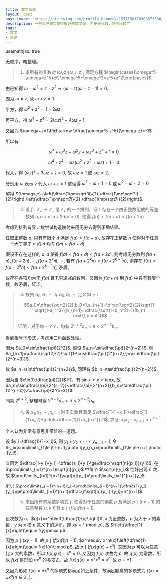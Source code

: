 ```yaml
---
title: 数学杂题
layout: post
post-image: "https://pbs.twimg.com/profile_banners/1577158170308673536/1664859497/1500x500"
description: 一些自己做完觉得很好的数学题，主要是代数，范围比较广
tags:
- 数学
- 总结
---
```


usemathjax: true

无顺序，瞎整理。

> 1. 求所有的复数对 $`(\omega, z)(\omega\not=z)`$, 满足方程 $`\begin{cases}\omega^5-\omega=z^5+z\\ \omega^5+\omega^2=z^5+z^2\end{cases}`$.

由已知得 $`\omega-\omega^2=z-z^2\Rightarrow(\omega-z)(\omega+z-1)=0`$.

因为 $\omega\not=z$, 故 $\omega+z=1$.

平方，得 $\omega^2+z^2=1-2\omega z$.

再平方，得 $\omega^4+z^4=2(\omega z)^2-4\omega z+1$.

又因为 $\omega+z=1\Rightarrow \dfrac{\omega^5-z^5}{\omega-z}=-1$

所以有 

$$\omega^4+\omega^3z+\omega^2z+\omega z^3+z^4+1=0$$

$$\omega^4+z^4+\omega z(\omega^2+z^2+\omega z) +1=0$$

代入，得 $(\omega z)^2-3\omega z+2=0$, 故 $\omega z=1$ 或 $\omega z=2$.

分别用 $\omega$ 表示 $z$ 代入 $\omega+z=1$ 整理得 $\omega^2-\omega+1=0$ 或 $\omega^2-\omega+2=0$.

解得 $(\omega,z)=\left(\dfrac{1\pm\sqrt3i}{2},\dfrac{1\mp\sqrt3i}{2}\right),\left(\dfrac{1\pm\sqrt7i}{2},\dfrac{1\mp\sqrt7i}{2}\right)$.

> 2. 设 $f:\mathbb{Z}_+\rightarrow\mathbb{Z}_+$ 是 $\mathbb{Z}_+$ 的一个排列，证：存在一个由正整数组成的等差数列 $a,a+d,a+2d(d>0)$, 使得 $f(a)<f(a+d)<f(a+2d)$.

考虑到排列有界，故尝试构造映射来用无穷去得到矛盾结果。

任取正整数 $a$, 只有有限个 $d$ 满足 $f(a)>f(a+d)$, 故存在正整数 $n$ 使得对于任意一个大于等于 $n$ 的 $d$ 均有 $f(a)>f(a+d)$.

假设不存在这样的 $a,d$ 使得 $f(a)<f(a+d)<f(a+2d)$, 则考虑无穷数列 $f(a+n),f(a+2n),\cdots,f(a+2^kn),\cdots$, 若有 $f(a+2^kn)<f(a+2^{k+1}n)$, 则存在 $f(a)<f(a+2^kn)<f(a+2^{k+1}n)$, 矛盾。

故存在各项均大于 $f(a)$ 且无穷递减的数列，又因为 $f(a+n)$ 到 $f(a)$ 中只有有限个数，故矛盾，证毕。

> 3. 数列 $a_0,a_1,\cdots$ 与 $b_0,b_1,\cdots$ 定义如下：
>
> $$a_0=\dfrac{\sqrt2}{2},b_0=1,a_{n+1}=\dfrac{\sqrt2}{2}\sqrt{1-\sqrt{1-a_n^2}},b_{n+1}=\dfrac{\sqrt{1+b_n^2}-1}{b_n}(n=0,1,\cdots)$$
>
> 证明：对于每一个 $n$，均有 $2^{n+2}a_n<\pi<2^{n+2}b_n$.

看到根号下形式，考虑用三角函数处理。

因为 $a_0=\sin\dfrac{\pi}{2^2}$, 假设 $a_n=\sin\dfrac{\pi}{2^{n+2}}$, 则 $a_{n+1}=\dfrac{\sqrt2}{2}\sqrt{1-\cos\dfrac{\pi}{2^{n+2}}}=\sin\dfrac{\pi}{2^{n+3}}$.

故 $a_n=\sin\dfrac{\pi}{2^{n+2}}$, 同理有 $b_n=\tan\dfrac{\pi}{2^{n+2}}$.

因为当 $x\in(0,\dfrac{pi}{2})$ 时，有 $\sin x<x<\tan x$, 故 $a_n=\sin\dfrac{\pi}{2^{n+2}}<\dfrac{\pi}{2^{n+2}},b_n=\tan\dfrac{\pi}{2^{n+2}}>\dfrac{\pi}{2^{n+2}}$.

同乘 $2^{n+2}$, 整理可得 $2^{n+2}a_n<\pi<2^{n+2}b_n$.

> 4. 设 $x_1,x_2,\cdots,x_{n+1}$ 时正实数且满足 $\dfrac{1}{1+x_1}+\dfrac{1}{1+x_2}+\cdots+\dfrac{1}{1+x_{n+1}}=1$, 求证: $x_1x_2\cdots x_{n+1}\ge n^{n+1}$.

个人认为非常有意思非常好的一道题。

设 $y_i=\dfrac{1}{1+x_i}$, 则 $y_1+y_2+\cdots+y_{n+1}=1$, 令 $s_i=\sum\limits_{1\le j\le n+1,j\not= i}y_i,p_i=\prod\limits_{1\le j\le n+1,j\not= i}y_i$.

又因为 $\dfrac{1-y_i}{y_i}=\dfrac{s_i}{y_i}\ge\dfrac{n\sqrt[n]{p_i}}{y_i}$, 在 $\prod\limits_{i=1}^{n+1}\sqrt[n]{p_i}$ 中每个 $\sqrt[n]{y_i}$ 恰好出现 $n$ 次，故 $\prod\limits_{i=1}^{n+1}\sqrt[n]{p_i}=\prod\limits_{i=1}^{n+1}y_i$.

所以 $\prod\limits_{i=1}^{n+1}x_i=\prod\limits_{i=1}^{n+1}\dfrac{1-y_i}{y_i}\ge\prod\limits_{i=1}^{n+1}\dfrac{n\sqrt[n]{p_i}}{y_i}=n^{n+1}$.

> 5. 求出所有整系数多项式 $f$, 使得对于任意的素数 $p$ 及满足 $p\mid (uv-1)$ 的任意整数 $u,v$ 均有 $p\mid(f(u)f(v)-1)$.

设次数为 $n$，$g(x)=x^nf\left(\dfrac{1}{x}\right)$, $x$ 为正整数，$p$ 为大于 $x$ 的素数，$y$ 为 $x$ 模 $p$ 意义下的逆元，即 $xy\equiv 1\pmod p$, 故 $f\left(\dfrac{1}{x}\right)\equiv f(y)\pmod p$.

因为 $p\mid(xy-1)$, 故 $p\mid(f(x)f(y)-1)$, $x^n\equiv x^nf(x)f\left(\dfrac{1}{x}\right)\equiv f(x)f(y)\pmod p$, 故 $p\mid(f(x)g(x)-x^n)$, 又因为 $p$ 可以为任意比 $x$ 大的素数，所以 $f(x)g(x)-x^n=0$. 又因为 $f(x)$ 次数为 $n$, 故 $g(x)$ 为常数，所以 $f(x)$ 是形如 $ax^n$ 的多项式。故 $f(x)g(x)=a^2x^n=x^n$, 故 $a=\pm1$.

又因为形如 $f(x)=\pm x^n$ 的多项式都满足如上条件，故满足题意的多项式为 $f(x)=\pm x^n(n\in\mathbb{Z}_+)$.
